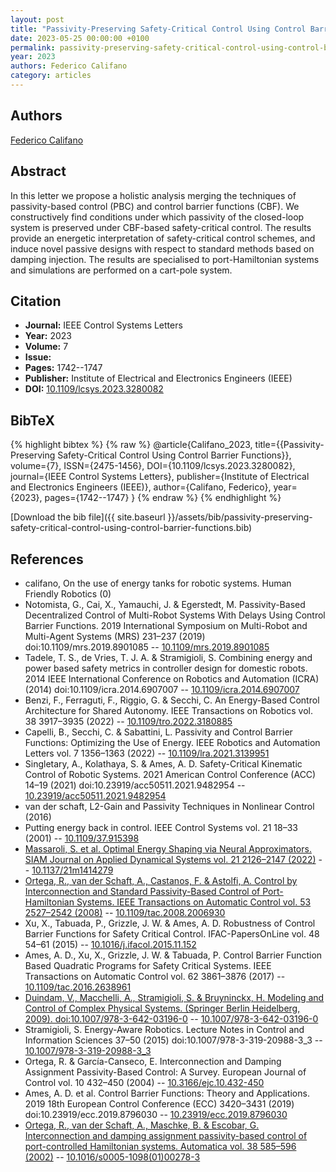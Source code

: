 ```yaml
---
layout: post
title: "Passivity-Preserving Safety-Critical Control Using Control Barrier Functions"
date: 2023-05-25 00:00:00 +0100
permalink: passivity-preserving-safety-critical-control-using-control-barrier-functions
year: 2023
authors: Federico Califano
category: articles
---
```

 
## Authors
[Federico Califano](authors/federico-califano)
 
## Abstract
In this letter we propose a holistic analysis merging the techniques of passivity-based control (PBC) and control barrier functions (CBF). We constructively find conditions under which passivity of the closed-loop system is preserved under CBF-based safety-critical control. The results provide an energetic interpretation of safety-critical control schemes, and induce novel passive designs with respect to standard methods based on damping injection. The results are specialised to port-Hamiltonian systems and simulations are performed on a cart-pole system.
 
## Citation
- **Journal:** IEEE Control Systems Letters
- **Year:** 2023
- **Volume:** 7
- **Issue:** 
- **Pages:** 1742--1747
- **Publisher:** Institute of Electrical and Electronics Engineers (IEEE)
- **DOI:** [10.1109/lcsys.2023.3280082](https://doi.org/10.1109/lcsys.2023.3280082)
 
## BibTeX
{% highlight bibtex %}
{% raw %}
@article{Califano_2023,
  title={{Passivity-Preserving Safety-Critical Control Using Control Barrier Functions}},
  volume={7},
  ISSN={2475-1456},
  DOI={10.1109/lcsys.2023.3280082},
  journal={IEEE Control Systems Letters},
  publisher={Institute of Electrical and Electronics Engineers (IEEE)},
  author={Califano, Federico},
  year={2023},
  pages={1742--1747}
}
{% endraw %}
{% endhighlight %}
 
[Download the bib file]({{ site.baseurl }}/assets/bib/passivity-preserving-safety-critical-control-using-control-barrier-functions.bib)
 
## References
- califano, On the use of energy tanks for robotic systems. Human Friendly Robotics (0)
- Notomista, G., Cai, X., Yamauchi, J. & Egerstedt, M. Passivity-Based Decentralized Control of Multi-Robot Systems With Delays Using Control Barrier Functions. 2019 International Symposium on Multi-Robot and Multi-Agent Systems (MRS) 231–237 (2019) doi:10.1109/mrs.2019.8901085 -- [10.1109/mrs.2019.8901085](https://doi.org/10.1109/mrs.2019.8901085)
- Tadele, T. S., de Vries, T. J. A. & Stramigioli, S. Combining energy and power based safety metrics in controller design for domestic robots. 2014 IEEE International Conference on Robotics and Automation (ICRA) (2014) doi:10.1109/icra.2014.6907007 -- [10.1109/icra.2014.6907007](https://doi.org/10.1109/icra.2014.6907007)
- Benzi, F., Ferraguti, F., Riggio, G. & Secchi, C. An Energy-Based Control Architecture for Shared Autonomy. IEEE Transactions on Robotics vol. 38 3917–3935 (2022) -- [10.1109/tro.2022.3180885](https://doi.org/10.1109/tro.2022.3180885)
- Capelli, B., Secchi, C. & Sabattini, L. Passivity and Control Barrier Functions: Optimizing the Use of Energy. IEEE Robotics and Automation Letters vol. 7 1356–1363 (2022) -- [10.1109/lra.2021.3139951](https://doi.org/10.1109/lra.2021.3139951)
- Singletary, A., Kolathaya, S. & Ames, A. D. Safety-Critical Kinematic Control of Robotic Systems. 2021 American Control Conference (ACC) 14–19 (2021) doi:10.23919/acc50511.2021.9482954 -- [10.23919/acc50511.2021.9482954](https://doi.org/10.23919/acc50511.2021.9482954)
- van der schaft, L2-Gain and Passivity Techniques in Nonlinear Control (2016)
- Putting energy back in control. IEEE Control Systems vol. 21 18–33 (2001) -- [10.1109/37.915398](https://doi.org/10.1109/37.915398)
- [Massaroli, S. et al. Optimal Energy Shaping via Neural Approximators. SIAM Journal on Applied Dynamical Systems vol. 21 2126–2147 (2022)](optimal-energy-shaping-via-neural-approximators) -- [10.1137/21m1414279](https://doi.org/10.1137/21m1414279)
- [Ortega, R., van der Schaft, A., Castanos, F. & Astolfi, A. Control by Interconnection and Standard Passivity-Based Control of Port-Hamiltonian Systems. IEEE Transactions on Automatic Control vol. 53 2527–2542 (2008)](control-by-interconnection-and-standard-passivity-based-control-of-port-hamiltonian-systems) -- [10.1109/tac.2008.2006930](https://doi.org/10.1109/tac.2008.2006930)
- Xu, X., Tabuada, P., Grizzle, J. W. & Ames, A. D. Robustness of Control Barrier Functions for Safety Critical Control. IFAC-PapersOnLine vol. 48 54–61 (2015) -- [10.1016/j.ifacol.2015.11.152](https://doi.org/10.1016/j.ifacol.2015.11.152)
- Ames, A. D., Xu, X., Grizzle, J. W. & Tabuada, P. Control Barrier Function Based Quadratic Programs for Safety Critical Systems. IEEE Transactions on Automatic Control vol. 62 3861–3876 (2017) -- [10.1109/tac.2016.2638961](https://doi.org/10.1109/tac.2016.2638961)
- [Duindam, V., Macchelli, A., Stramigioli, S. & Bruyninckx, H. Modeling and Control of Complex Physical Systems. (Springer Berlin Heidelberg, 2009). doi:10.1007/978-3-642-03196-0](modeling-and-control-of-complex-physical-systems) -- [10.1007/978-3-642-03196-0](https://doi.org/10.1007/978-3-642-03196-0)
- Stramigioli, S. Energy-Aware Robotics. Lecture Notes in Control and Information Sciences 37–50 (2015) doi:10.1007/978-3-319-20988-3_3 -- [10.1007/978-3-319-20988-3_3](https://doi.org/10.1007/978-3-319-20988-3_3)
- Ortega, R. & García-Canseco, E. Interconnection and Damping Assignment Passivity-Based Control: A Survey. European Journal of Control vol. 10 432–450 (2004) -- [10.3166/ejc.10.432-450](https://doi.org/10.3166/ejc.10.432-450)
- Ames, A. D. et al. Control Barrier Functions: Theory and Applications. 2019 18th European Control Conference (ECC) 3420–3431 (2019) doi:10.23919/ecc.2019.8796030 -- [10.23919/ecc.2019.8796030](https://doi.org/10.23919/ecc.2019.8796030)
- [Ortega, R., van der Schaft, A., Maschke, B. & Escobar, G. Interconnection and damping assignment passivity-based control of port-controlled Hamiltonian systems. Automatica vol. 38 585–596 (2002)](interconnection-and-damping-assignment-passivity-based-control-of-port-controlled-hamiltonian-systems) -- [10.1016/s0005-1098(01)00278-3](https://doi.org/10.1016/s0005-1098(01)00278-3)

